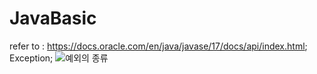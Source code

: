 # JavaBasic
refer to : <https://docs.oracle.com/en/java/javase/17/docs/api/index.html>;
Exception;
![예외의 종류](https://github.com/JinYoung5/ch02-javaAdvanced/assets/143825200/647b20f2-7899-44c5-9070-c24edea4840a)



